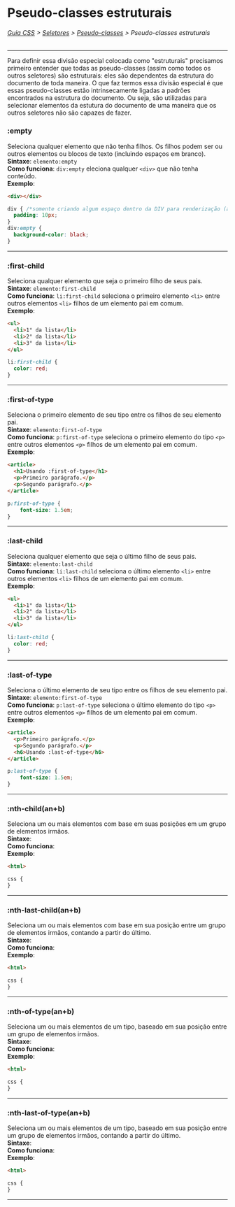 # Pseudo-classes estruturais
###### [Guia CSS](https://github.com/theleoad/guiaCSS/blob/master/README.md) > [Seletores](https://github.com/theleoad/guiaCSS/blob/master/seletores.md) > [Pseudo-classes](https://github.com/theleoad/guiaCSS/blob/master/pseudo-classes.md) > Pseudo-classes estruturais
---

Para definir essa divisão especial colocada como "estruturais" precisamos primeiro entender que todas as pseudo-classes (assim como todos os outros seletores) são estruturais: eles são dependentes da estrutura do documento de toda maneira. O que faz termos essa divisão especial é que essas pseudo-classes estão intrinsecamente ligadas a padrões encontrados na estrutura do documento.  Ou seja, são utilizadas para selecionar elementos da estutura do documento de uma maneira que os outros seletores não são capazes de fazer.  

### :empty  
Seleciona qualquer elemento que não tenha filhos. Os filhos podem ser ou outros elementos ou blocos de texto (incluindo espaços em branco).   
**Sintaxe**: `elemento:empty`  
**Como funciona**: `div:empty` eleciona qualquer `<div>` que não tenha conteúdo.  
**Exemplo**:  
```html
<div></div>
```
```css
div { /*somente criando algum espaço dentro da DIV para renderização (apenas para demonstração)*/
  padding: 10px;
}
div:empty {
  background-color: black;
}
```
---

### :first-child 
Seleciona qualquer elemento que seja o primeiro filho de seus pais.    
**Sintaxe**: `elemento:first-child`  
**Como funciona**: `li:first-child` seleciona o primeiro elemento `<li>` entre outros elementos `<li>` filhos de um elemento pai em comum.  
**Exemplo**:  
```html
<ul>
  <li>1° da lista</li>
  <li>2° da lista</li>
  <li>3° da lista</li>
</ul>
```
```css
li:first-child {
  color: red;
}
```
---

### :first-of-type 
Seleciona o primeiro elemento de seu tipo entre os filhos de seu elemento pai.    
**Sintaxe**: `elemento:first-of-type`  
**Como funciona**: `p:first-of-type` seleciona o primeiro elemento do tipo `<p>` entre outros elementos `<p>` filhos de um elemento pai em comum.  
**Exemplo**:  
```html
<article>
  <h1>Usando :first-of-type</h1>
  <p>Primeiro parágrafo.</p>
  <p>Segundo parágrafo.</p>
</article>
```
```css
p:first-of-type {
    font-size: 1.5em;
}
```
---

### :last-child 
Seleciona qualquer elemento que seja o último filho de seus pais.    
**Sintaxe**: `elemento:last-child`  
**Como funciona**: `li:last-child` seleciona o último elemento `<li>` entre outros elementos `<li>` filhos de um elemento pai em comum.  
**Exemplo**:  
```html
<ul>
  <li>1° da lista</li>
  <li>2° da lista</li>
  <li>3° da lista</li>
</ul>
```
```css
li:last-child {
  color: red;
}
```
---

### :last-of-type 
Seleciona o último elemento de seu tipo entre os filhos de seu elemento pai.    
**Sintaxe**: `elemento:first-of-type`  
**Como funciona**: `p:last-of-type` seleciona o último elemento do tipo `<p>` entre outros elementos `<p>` filhos de um elemento pai em comum.  
**Exemplo**:  
```html
<article>
  <p>Primeiro parágrafo.</p>
  <p>Segundo parágrafo.</p>
  <h6>Usando :last-of-type</h6>
</article>
```
```css
p:last-of-type {
    font-size: 1.5em;
}
```
---

### :nth-child(an+b) 
Seleciona um ou mais elementos com base em suas posições em um grupo de elementos irmãos.    
**Sintaxe**: ` `  
**Como funciona**:    
**Exemplo**:  
```html
<html>
```
```css
css {
}
```
---

### :nth-last-child(an+b) 
Seleciona um ou mais elementos com base em sua posição entre um grupo de elementos irmãos, contando a partir do último.  
**Sintaxe**: ` `  
**Como funciona**:    
**Exemplo**:  
```html
<html>
```
```css
css {
}
```
---

### :nth-of-type(an+b) 
Seleciona um ou mais elementos de um tipo, baseado em sua posição entre um grupo de elementos irmãos.    
**Sintaxe**: ` `  
**Como funciona**:    
**Exemplo**:  
```html
<html>
```
```css
css {
}
```
---

### :nth-last-of-type(an+b) 
Seleciona um ou mais elementos de um tipo, baseado em sua posição entre um grupo de elementos irmãos, contando a partir do último.  
**Sintaxe**: ` `  
**Como funciona**:    
**Exemplo**:  
```html
<html>
```
```css
css {
}
```
---
